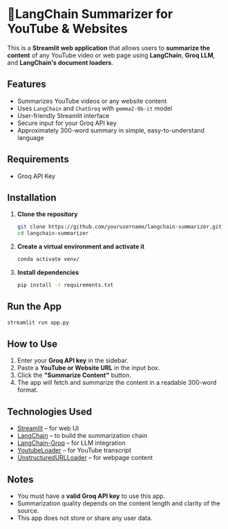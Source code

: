 # 🦜LangChain Summarizer for YouTube & Websites

This is a **Streamlit web application** that allows users to **summarize the content** of any YouTube video or web page using **LangChain**, **Groq LLM**, and **LangChain's document loaders**.

## Features

* Summarizes YouTube videos or any website content
* Uses `LangChain` and `ChatGroq` with `gemma2-9b-it` model
* User-friendly Streamlit interface
* Secure input for your Groq API key
* Approximately 300-word summary in simple, easy-to-understand language

## Requirements

* Groq API Key

## Installation

1. **Clone the repository**

   ```bash
   git clone https://github.com/yourusername/langchain-summarizer.git
   cd langchain-summarizer
   ```

2. **Create a virtual environment and activate it**

   ```bash
   conda activate venv/
   ```

3. **Install dependencies**

   ```bash
   pip install -r requirements.txt
   ```

## Run the App

```bash
streamlit run app.py
```

## How to Use

1. Enter your **Groq API key** in the sidebar.
2. Paste a **YouTube or Website URL** in the input box.
3. Click the **"Summarize Content"** button.
4. The app will fetch and summarize the content in a readable 300-word format.

## Technologies Used

* [Streamlit](https://streamlit.io/) – for web UI
* [LangChain](https://python.langchain.com/) – to build the summarization chain
* [LangChain-Groq](https://github.com/langchain-ai/langchain-groq) – for LLM integration
* [YoutubeLoader](https://api.python.langchain.com/en/latest/loaders/langchain_community.document_loaders.YoutubeLoader.html) – for YouTube transcript
* [UnstructuredURLLoader](https://api.python.langchain.com/en/latest/loaders/langchain_community.document_loaders.UnstructuredURLLoader.html) – for webpage content

## Notes

* You must have a **valid Groq API key** to use this app.
* Summarization quality depends on the content length and clarity of the source.
* This app does not store or share any user data.
